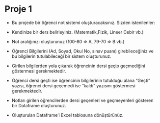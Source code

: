 
# Proje 1



* Bu projede bir öğrenci not sistemi oluşturacaksınız. Sizden istenilenler:

* Kendinize bir ders belirleyiniz. (Matematik,Fizik, Lineer Cebir vb.)

* Not aralığınızı oluşturunuz (100-80 ⇒ A, 79-70 ⇒ B vb.)

* Öğrenci Bilgilerini (Ad, Soyad, Okul No, sınav puanı) girebileceğiniz ve bu bilgilerin tutulabileceği bir sistem oluşturunuz.

* Girilen bilgilerden yola çıkarak öğrencinin dersi geçip geçmediğini göstermesi gerekmektedir.

* Öğrenci dersi geçti ise öğrencinin bilgilerinin tutulduğu alana “Geçti” yazısı, öğrenci dersi geçemedi ise “kaldı” yazısını göstermesi gerekmektedir.

* Notları girilen öğrencilerden dersi geçenleri ve geçmeyenleri gösteren bir Dataframe oluşturunuz. 

* Oluşturulan Dataframe’i Excel tablosuna dönüştürünüz.

